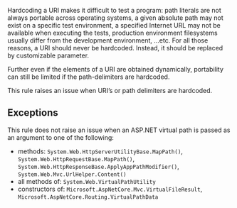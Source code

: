 Hardcoding a URI makes it difficult to test a program: path literals are not always portable across operating systems, a given absolute path may not exist on a specific test environment, a specified Internet URL may not be available when executing the tests, production environment filesystems usually differ from the development environment, …​etc. For all those reasons, a URI should never be hardcoded. Instead, it should be replaced by customizable parameter.
 
Further even if the elements of a URI are obtained dynamically, portability can still be limited if the path-delimiters are hardcoded.
 
This rule raises an issue when URI’s or path delimiters are hardcoded.
 
## Exceptions
 
This rule does not raise an issue when an ASP.NET virtual path is passed as an argument to one of the following:
 
- methods: `System.Web.HttpServerUtilityBase.MapPath()`, `System.Web.HttpRequestBase.MapPath()`,
  `System.Web.HttpResponseBase.ApplyAppPathModifier()`, `System.Web.Mvc.UrlHelper.Content()`
- all methods of: `System.Web.VirtualPathUtility`
- constructors of: `Microsoft.AspNetCore.Mvc.VirtualFileResult`, `Microsoft.AspNetCore.Routing.VirtualPathData`